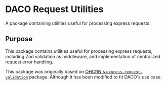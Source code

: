 # DACO Request Utilities
A package containing utilities useful for processing express requests.

## Purpose
This package contains utilities useful for processing express requests, including Zod validation as middleware, and implementation of centralized request error handling. 

This package was originally based on [OHCRN's `express-request-validation`](https://github.com/OHCRN/platform/tree/develop/packages/express-request-validation) package. Although it has been modified to fit DACO's use case.


